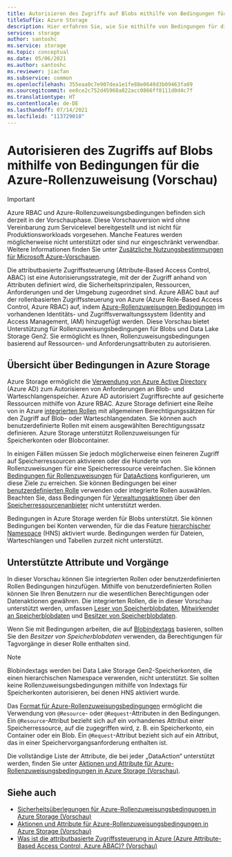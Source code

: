 ```yaml
---
title: Autorisieren des Zugriffs auf Blobs mithilfe von Bedingungen für die Azure-Rollenzuweisung (Vorschau)
titleSuffix: Azure Storage
description: Hier erfahren Sie, wie Sie mithilfe von Bedingungen für die Azure-Rollenzuweisung und Azure ABAC (Attribute-Based Access Control, attributbasierte Zugriffssteuerung) den Zugriff auf Blobs autorisieren können. Definieren Sie Bedingungen für Rollenzuweisungen mithilfe von Speicherattributen.
services: storage
author: santoshc
ms.service: storage
ms.topic: conceptual
ms.date: 05/06/2021
ms.author: santoshc
ms.reviewer: jiacfan
ms.subservice: common
ms.openlocfilehash: 355eaa0c7e907dea1e1fe88e0640d3b09463fa09
ms.sourcegitcommit: ee8ce2c752d45968a822acc0866ff8111d0d4c7f
ms.translationtype: HT
ms.contentlocale: de-DE
ms.lasthandoff: 07/14/2021
ms.locfileid: "113729018"
---
```

# <a name="authorize-access-to-blobs-using-azure-role-assignment-conditions-preview"></a>Autorisieren des Zugriffs auf Blobs mithilfe von Bedingungen für die Azure-Rollenzuweisung (Vorschau)

> [!IMPORTANT]
> Azure RBAC und Azure-Rollenzuweisungsbedingungen befinden sich derzeit in der Vorschauphase.
> Diese Vorschauversion wird ohne Vereinbarung zum Servicelevel bereitgestellt und ist nicht für Produktionsworkloads vorgesehen. Manche Features werden möglicherweise nicht unterstützt oder sind nur eingeschränkt verwendbar.
> Weitere Informationen finden Sie unter [Zusätzliche Nutzungsbestimmungen für Microsoft Azure-Vorschauen](https://azure.microsoft.com/support/legal/preview-supplemental-terms/).

Die attributbasierte Zugriffssteuerung (Attribute-Based Access Control, ABAC) ist eine Autorisierungsstrategie, mit der der Zugriff anhand von Attributen definiert wird, die Sicherheitsprinzipalen, Ressourcen, Anforderungen und der Umgebung zugeordnet sind. Azure ABAC baut auf der rollenbasierten Zugriffssteuerung von Azure (Azure Role-Based Access Control, Azure RBAC) auf, indem [Azure-Rollenzuweisungen Bedingungen](../../role-based-access-control/conditions-overview.md) im vorhandenen Identitäts- und Zugriffsverwaltungssystem (Identity and Access Management, IAM) hinzugefügt werden. Diese Vorschau bietet Unterstützung für Rollenzuweisungsbedingungen für Blobs und Data Lake Storage Gen2. Sie ermöglicht es Ihnen, Rollenzuweisungsbedingungen basierend auf Ressourcen- und Anforderungsattributen zu autorisieren.

## <a name="overview-of-conditions-in-azure-storage"></a>Übersicht über Bedingungen in Azure Storage

Azure Storage ermöglicht die [Verwendung von Azure Active Directory](authorize-data-access.md) (Azure AD) zum Autorisieren von Anforderungen an Blob- und Warteschlangenspeicher. Azure AD autorisiert Zugriffsrechte auf gesicherte Ressourcen mithilfe von Azure RBAC. Azure Storage definiert eine Reihe von in Azure [integrierten Rollen](../../role-based-access-control/built-in-roles.md#storage) mit allgemeinen Berechtigungssätzen für den Zugriff auf Blob- oder Warteschlangendaten. Sie können auch benutzerdefinierte Rollen mit einem ausgewählten Berechtigungssatz definieren. Azure Storage unterstützt Rollenzuweisungen für Speicherkonten oder Blobcontainer.

In einigen Fällen müssen Sie jedoch möglicherweise einen feineren Zugriff auf Speicherressourcen aktivieren oder die Hunderte von Rollenzuweisungen für eine Speicherressource vereinfachen. Sie können [Bedingungen für Rollenzuweisungen](../../role-based-access-control/conditions-overview.md) für [DataActions](../../role-based-access-control/role-definitions.md#dataactions) konfigurieren, um diese Ziele zu erreichen. Sie können Bedingungen bei einer [benutzerdefinierten Rolle](../../role-based-access-control/custom-roles.md) verwenden oder integrierte Rollen auswählen. Beachten Sie, dass Bedingungen für [Verwaltungsaktionen](../../role-based-access-control/role-definitions.md#actions) über den [Speicherressourcenanbieter](/rest/api/storagerp) nicht unterstützt werden.

Bedingungen in Azure Storage werden für Blobs unterstützt. Sie können Bedingungen bei Konten verwenden, für die das Feature [hierarchischer Namespace](../blobs/data-lake-storage-namespace.md) (HNS) aktiviert wurde. Bedingungen werden für Dateien, Warteschlangen und Tabellen zurzeit nicht unterstützt.

## <a name="supported-attributes-and-operations"></a>Unterstützte Attribute und Vorgänge

In dieser Vorschau können Sie integrierten Rollen oder benutzerdefinierten Rollen Bedingungen hinzufügen. Mithilfe von benutzerdefinierten Rollen können Sie Ihren Benutzern nur die wesentlichen Berechtigungen oder Datenaktionen gewähren. Die integrierten Rollen, die in dieser Vorschau unterstützt werden, umfassen [Leser von Speicherblobdaten](../../role-based-access-control/built-in-roles.md#storage-blob-data-reader), [Mitwirkender an Speicherblobdaten](../../role-based-access-control/built-in-roles.md#storage-blob-data-contributor) und [Besitzer von Speicherblobdaten](../../role-based-access-control/built-in-roles.md#storage-blob-data-owner).

Wenn Sie mit Bedingungen arbeiten, die auf [Blobindextags](../blobs/storage-manage-find-blobs.md) basieren, sollten Sie den *Besitzer von Speicherblobdaten* verwenden, da Berechtigungen für Tagvorgänge in dieser Rolle enthalten sind.

> [!NOTE]
> Blobindextags werden bei Data Lake Storage Gen2-Speicherkonten, die einen hierarchischen Namespace verwenden, nicht unterstützt. Sie sollten keine Rollenzuweisungsbedingungen mithilfe von Indextags für Speicherkonten autorisieren, bei denen HNS aktiviert wurde.

Das [Format für Azure-Rollenzuweisungsbedingungen](../../role-based-access-control/conditions-format.md) ermöglicht die Verwendung von `@Resource`- oder `@Request`-Attributen in den Bedingungen. Ein `@Resource`-Attribut bezieht sich auf ein vorhandenes Attribut einer Speicherressource, auf die zugegriffen wird, z. B. ein Speicherkonto, ein Container oder ein Blob. Ein `@Request`-Attribut bezieht sich auf ein Attribut, das in einer Speichervorgangsanforderung enthalten ist.

Die vollständige Liste der Attribute, die bei jeder „DataAction“ unterstützt werden, finden Sie unter [Aktionen und Attribute für Azure-Rollenzuweisungsbedingungen in Azure Storage (Vorschau)](storage-auth-abac-attributes.md).

## <a name="see-also"></a>Siehe auch

- [Sicherheitsüberlegungen für Azure-Rollenzuweisungsbedingungen in Azure Storage (Vorschau)](storage-auth-abac-security.md)
- [Aktionen und Attribute für Azure-Rollenzuweisungsbedingungen in Azure Storage (Vorschau)](storage-auth-abac-attributes.md)
- [Was ist die attributbasierte Zugriffssteuerung in Azure (Azure Attribute-Based Access Control, Azure ABAC)? (Vorschau)](../../role-based-access-control/conditions-overview.md)